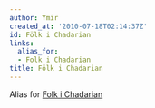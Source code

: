 ```yaml
---
author: Ymir
created_at: '2010-07-18T02:14:37Z'
id: Fölk i Chadarian
links:
  alias_for:
  - Folk i Chadarian
title: Fölk i Chadarian
---
```


Alias for [Folk i Chadarian]

  [Folk i Chadarian]: Folk_i_Chadarian